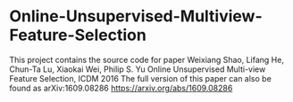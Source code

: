 # Online-Unsupervised-Multiview-Feature-Selection

This project contains the source code for paper
Weixiang Shao, Lifang He, Chun-Ta Lu, Xiaokai Wei, Philip S. Yu Online Unsupervised Multi-view Feature Selection, ICDM 2016
The full version of this paper can also be found as arXiv:1609.08286 https://arxiv.org/abs/1609.08286
